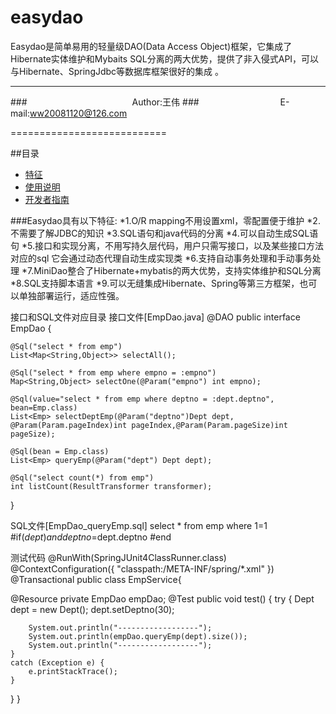 easydao
=======

Easydao是简单易用的轻量级DAO(Data Access Object)框架，它集成了Hibernate实体维护和Mybaits SQL分离的两大优势，提供了非入侵式API，可以与Hibernate、SpringJdbc等数据库框架很好的集成 
。
****
###　　　　　　　　　　　　Author:王伟
###　　　　　　　　　 E-mail:ww20081120@126.com

===========================

##<a name="index"/>目录
* [特征](#style)
* [使用说明](#read)
* [开发者指南](#developer)

 ###Easydao具有以下特征:
	*1.O/R mapping不用设置xml，零配置便于维护
	*2.不需要了解JDBC的知识
	*3.SQL语句和java代码的分离
	*4.可以自动生成SQL语句
	*5.接口和实现分离，不用写持久层代码，用户只需写接口，以及某些接口方法对应的sql 它会通过动态代理自动生成实现类
	*6.支持自动事务处理和手动事务处理
	*7.MiniDao整合了Hibernate+mybatis的两大优势，支持实体维护和SQL分离
	*8.SQL支持脚本语言
  *9.可以无缝集成Hibernate、Spring等第三方框架，也可以单独部署运行，适应性强。

接口和SQL文件对应目录
接口文件[EmpDao.java]
@DAO
public interface EmpDao {

    @Sql("select * from emp")
    List<Map<String,Object>> selectAll();
    
    @Sql("select * from emp where empno = :empno")
    Map<String,Object> selectOne(@Param("empno") int empno);
    
    @Sql(value="select * from emp where deptno = :dept.deptno", bean=Emp.class)
    List<Emp> selectDeptEmp(@Param("deptno")Dept dept, @Param(Param.pageIndex)int pageIndex,@Param(Param.pageSize)int pageSize);
    
    @Sql(bean = Emp.class)
    List<Emp> queryEmp(@Param("dept") Dept dept);

    @Sql("select count(*) from emp")
    int listCount(ResultTransformer transformer);
}

SQL文件[EmpDao_queryEmp.sql]
select * from emp where
1=1
#if($dept)
and deptno=$dept.deptno
#end

测试代码
@RunWith(SpringJUnit4ClassRunner.class)
@ContextConfiguration({
    "classpath:/META-INF/spring/*.xml"
})
@Transactional
public class EmpService{

@Resource
private EmpDao empDao;
		@Test
public void test() {
    try {
        Dept dept = new Dept();
        dept.setDeptno(30);

        System.out.println("------------------");
        System.out.println(empDao.queryEmp(dept).size());
        System.out.println("------------------");
    }
    catch (Exception e) {
        e.printStackTrace();
    }
}
}
